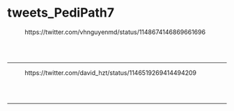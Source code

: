 # tweets_PediPath7


<figure class="wp-block-embed-twitter wp-block-embed is-type-rich">
<div class="wp-block-embed__wrapper">
https://twitter.com/vhnguyenmd/status/1148674146869661696</div></figure>
<br>
<br>
<hr>

<figure class="wp-block-embed-twitter wp-block-embed is-type-rich">
<div class="wp-block-embed__wrapper">
https://twitter.com/david_hzt/status/1146519269414494209</div></figure>
<br>
<br>
<hr>
